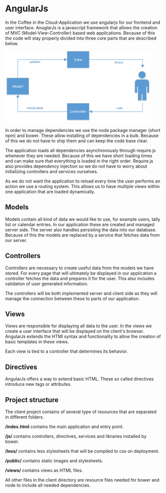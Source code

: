 # AngularJs

In the Coffee in the Cloud-Application we use angularjs for our frontend and user interface. AnuglarJs is a
javascript framework that allows the creation of MVC (Model-View-Controller) based web applications. Because of this
the code will stay properly divided into three core parts that are described below.

![mvc architecture](../images/mvc.png "mvc architecture")

In order to manage dependencies we use the node package manager (short npm) and bower. These allow installing of
dependencies in a bulk. Because of this we do not have to ship them and can keep the code base clear.

The application loads all dependencies asynchronously through require.js whenever they are needed. Because of this we
have short loading times and can make sure that everything is loaded in the right order. Require.js also provides
dependency injection so we do not have to worry about initializing controllers and services ourselves.

As we do not want the application to reload every time the user performs an action we use a routing system. This allows
us to have multiple views within one application that are loaded dynamically.

## Models

Models contain all kind of data we would like to use, for example users, tally list or calendar entries. In our
application these are created and managed server side. The server also handles persisting the data into our database.
Because of this the models are replaced by a service that fetches data from our server.

## Controllers

Controllers are necessary to create useful data from the models we have stored. For every page that will ultimately
be displayed in our application a controller fetches the data and prepares it for the user. This also includes
validation of user generated information.

The controllers will be both implemented server and client side as they will manage the connection between these to
parts of our application.

## Views

Views are responsible for displaying all data to the user. In the views we create a user interface that will be
displayed on the client's browser. AngularJs extends the HTMl syntax and functionality to allow the creation of basic
templates in these views.

Each view is tied to a controller that determines its behavior.

## Directives

AngularJs offers a way to extend basic HTML. These so called directives introduce new tags or attributes.

## Project structure

The client project contains of several type of resources that are separated in different folders.

**/index.html** contains the main application and entry point.

**/js/** contains controllers, directives, services and libraries installed by bower.

**/less/** contains less stylesheets that will be compiled to css on deployment.

**/public/** contains static images and stylesheets.

**/views/** contains views as HTML files.

All other files in the client directory are resource files needed for bower and node to include all needed dependencies.
